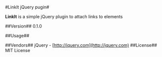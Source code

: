 #LinkIt jQuery pugin#

**LinkIt** is a simple jQuery plugin to attach links to elements

##Version##
0.1.0

##Usage##

  

##Vendors##
jQuery - [http://jquery.com](http://jquery.com)
##License##
MIT License


